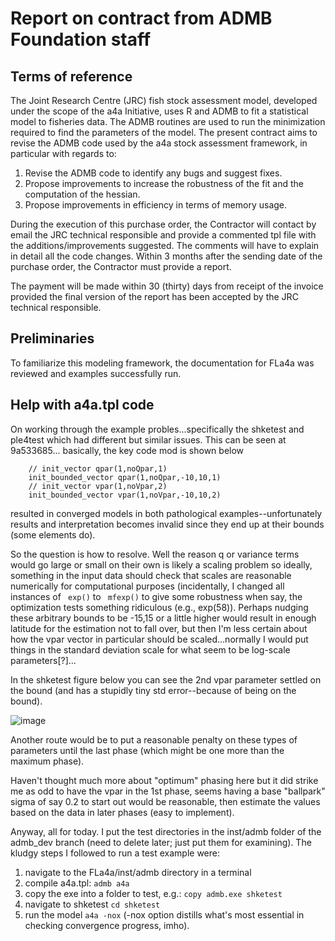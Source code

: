 # Report on contract from ADMB Foundation staff


## Terms of reference
The Joint Research Centre (JRC) fish stock assessment model, developed under the scope of
the a4a Initiative, uses R and ADMB to fit a statistical model to fisheries data. The ADMB 
routines are used to run the minimization required to find the parameters of the model. The 
present contract aims to revise the ADMB code used by the a4a stock assessment framework, 
in particular with regards to: 

1. Revise the ADMB code to identify any bugs and suggest fixes.   
2. Propose improvements to increase the robustness of the fit and the computation of the hessian.    
3. Propose improvements in efficiency in terms of memory usage.      

During the execution of this purchase order, the Contractor will contact by email the JRC 
technical responsible and provide a commented tpl file with the additions/improvements 
suggested. The comments will have to explain in detail all the code changes. 
Within 3 months after the sending date of the purchase order, the Contractor must provide a report. 

The payment will be made within 30 (thirty) days from receipt of the invoice provided the
final version of the report has been accepted by the JRC technical responsible.

## Preliminaries
To familiarize this modeling framework, the documentation for FLa4a was reviewed and examples successfully run.

## Help with a4a.tpl code
On working through the example probles...specifically the shketest and ple4test which had different but similar issues. This can be seen at 9a533685... basically, the key code mod is shown below        
```  
    // init_vector qpar(1,noQpar,1)           
    init_bounded_vector qpar(1,noQpar,-10,10,1)        
    // init_vector vpar(1,noVpar,2)        
    init_bounded_vector vpar(1,noVpar,-10,10,2)        
```
resulted in converged models in both pathological examples--unfortunately results and interpretation becomes invalid since they end up at their bounds (some elements do).

So the question is how to resolve. Well the reason q or variance terms would go large or small on their own is likely a scaling problem so ideally, something in the input data should check that scales are reasonable numerically for computational purposes (incidentally, I changed all instances of 
``` exp()``` to ``` mfexp()``` to give some robustness when say, the optimization tests something ridiculous (e.g., exp(58)). Perhaps nudging these arbitrary bounds to be -15,15 or a little higher would result in enough latitude for the estimation not to fall over, but then I'm less certain about how the vpar vector in particular should be scaled...normally I would put things in the standard deviation scale for what seem to be log-scale parameters[?]...

In the shketest figure below you can see the 2nd vpar parameter settled on the bound (and has a stupidly tiny std error--because of being on the bound).

![image](https://cloud.githubusercontent.com/assets/2715618/8097448/31922980-0f97-11e5-8ff4-d1b7aec2ef4e.png)


Another route would be to put a reasonable penalty on these types of parameters until the last phase (which might be one more than the maximum phase).

Haven't thought much more about "optimum" phasing here but it did strike me as odd to have the vpar in the 1st phase, seems having a base "ballpark" sigma of say 0.2 to start out would be reasonable, then estimate the values based on the data in later phases (easy to implement).

Anyway, all for today. I put the test directories in the inst/admb folder of the admb_dev branch (need to delete later; just put them for examining). The kludgy steps I followed to run a test example were:

1. navigate to the FLa4a/inst/admb directory in a terminal
2. compile a4a.tpl: ```admb a4a```
3. copy the exe into a folder to test, e.g.: ```copy admb.exe shketest```   
4. navigate to shketest ```cd shketest```
5. run the model ```a4a -nox``` (-nox option distills what's most essential in checking convergence progress, imho).







